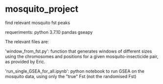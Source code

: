 # mosquito_project
find relevant mosquito fst peaks

requeriments:
  python 3.7.10
  pandas
  gseapy

The relevant files are:

 'window_from_fst.py': function that generates windows of different sizes using the chromosomes and positions for a given mosquito-insecticide pair, as provided by Eric. 

'run_single_GSEA_for_all.ipynb': python notebook to run GSEA on the mosquito data, using only the "true" Fst (not the randomised Fst)
